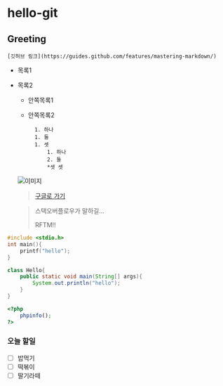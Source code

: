 # hello-git
## Greeting

	[깃허브 링크](https://guides.github.com/features/mastering-markdown/)

  * 목록1
  * 목록2
    * 안쪽목록1
    * 안쪽목록2
		
			1. 하나
			1. 둘
			1. 셋
				1. 하나
				2. 둘
				*셋 셋
	
	![이미지]()
	>[구글로 가기](https://www.google.com/)
	
	>스택오버플로우가 말하길...
	>
	>RFTM!!

```c
#include <stdio.h>
int main(){
	printf("hello");
}
```

```java
class Hello{
	public static void main(String[] args){
		System.out.println("hello");
	}
}
```

```php
<?php
	phpinfo();
?>
```

### 오늘 할일
- [ ] 밥먹기
- [ ] 떡볶이
- [ ] 딸기라떼

